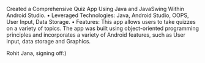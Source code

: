 Created a Comprehensive Quiz App Using Java and JavaSwing Within Android
Studio.
• Leveraged Technologies: Java, Android Studio, OOPS, User Input, Data Storage.
• Features: This app allows users to take quizzes on a variety of topics. The app was built using
object-oriented programming principles and incorporates a variety of Android features, such as
User input, data storage and Graphics. 


Rohit Jana, signing off:)
